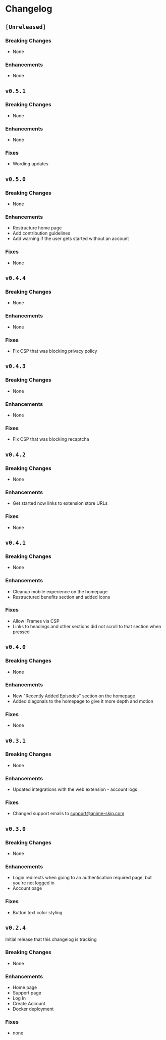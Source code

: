# Changelog

## `[Unreleased]`

### Breaking Changes

- None

### Enhancements

- None

## `v0.5.1`

### Breaking Changes

- None

### Enhancements

- None

### Fixes

- Wording updates

## `v0.5.0`

### Breaking Changes

- None

### Enhancements

- Restructure home page
- Add contribution guidelines
- Add warning if the user gets started without an account

### Fixes

- None

## `v0.4.4`

### Breaking Changes

- None

### Enhancements

- None

### Fixes

- Fix CSP that was blocking privacy policy

## `v0.4.3`

### Breaking Changes

- None

### Enhancements

- None

### Fixes

- Fix CSP that was blocking recaptcha

## `v0.4.2`

### Breaking Changes

- None

### Enhancements

- Get started now links to extension store URLs

### Fixes

- None

## `v0.4.1`

### Breaking Changes

- None

### Enhancements

- Cleanup mobile experience on the homepage
- Restructured benefits section and added icons

### Fixes

- Allow IFrames via CSP
- Links to headings and other sections did not scroll to that section when pressed

## `v0.4.0`

### Breaking Changes

- None

### Enhancements

- New "Recently Added Episodes" section on the homepage
- Added diagonals to the homepage to give it more depth and motion

### Fixes

- None

## `v0.3.1`

### Breaking Changes

- None

### Enhancements

- Updated integrations with the web extension - account logs

### Fixes

- Changed support emails to <support@anime-skip.com>

## `v0.3.0`

### Breaking Changes

- None

### Enhancements

- Login redirects when going to an authentication required page, but you're not logged in
- Account page

### Fixes

- Button text color styling

## `v0.2.4`

Initial release that this changelog is tracking

### Breaking Changes

- None

### Enhancements

- Home page
- Support page
- Log In
- Create Account
- Docker deployment

### Fixes

- none
